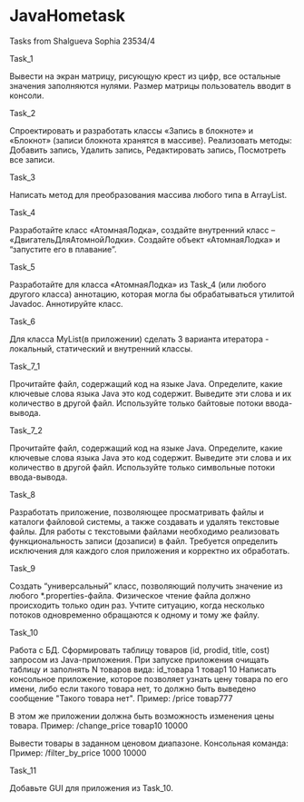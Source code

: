 # JavaHometask
Tasks from Shalgueva Sophia 23534/4

Task_1

Вывести на экран матрицу, рисующую крест из цифр, все остальные значения заполняются нулями. Размер матрицы пользователь вводит в консоли.

Task_2

Спроектировать и разработать классы «Запись в блокноте» и «Блокнот» (записи блокнота хранятся в массиве). Реализовать методы: Добавить запись, Удалить запись, Редактировать запись, Посмотреть все записи. 

Task_3

Написать метод для преобразования массива любого типа в ArrayList.

Task_4

Разработайте класс «АтомнаяЛодка», создайте внутренний класс – «ДвигательДляАтомнойЛодки». Создайте объект «АтомнаяЛодка» и “запустите его в плавание”.

Task_5

Разработайте для класса «АтомнаяЛодка» из Task_4 (или любого другого класса) аннотацию, которая могла бы обрабатываться утилитой Javadoc. Аннотируйте класс.

Task_6

Для класса MyList(в приложении) сделать 3 варианта итератора - локальный, статический и внутренний классы.

Task_7_1

Прочитайте файл, содержащий код на языке Java. Определите, какие ключевые слова языка Java это код содержит. Выведите эти слова и их количество в другой файл. Используйте только байтовые потоки ввода-вывода.

Task_7_2

Прочитайте файл, содержащий код на языке Java. Определите, какие ключевые слова языка Java это код содержит. Выведите эти слова и их количество в другой файл. Используйте только символьные потоки ввода-вывода.

Task_8

Разработать приложение, позволяющее просматривать файлы и каталоги файловой системы, а также создавать и удалять текстовые файлы. Для работы с текстовыми файлами необходимо реализовать функциональность записи (дозаписи) в файл. Требуется определить исключения для каждого слоя приложения и корректно их обработать.


Task_9

Создать “универсальный” класс, позволяющий получить значение из любого *.properties-файла. Физическое чтение файла должно происходить только один раз. Учтите ситуацию, когда несколько потоков одновременно обращаются к одному и тому же файлу.

Task_10

Работа с БД.
Сформировать таблицу товаров (id, prodid, title, cost) запросом из Java-приложения.
При запуске приложения очищать таблицу и заполнять N товаров вида:
	id_товара 1 товар1 10
Написать консольное приложение, которое позволяет узнать цену товара по его имени,
либо если такого товара нет, то должно быть выведено сообщение "Такого товара нет".
Пример: 
	/price товар777

В этом же приложении должна быть возможность изменения цены товара.
Пример: 
/change_price товар10 10000

Вывести товары в заданном ценовом диапазоне. Консольная команда:
Пример: 
/filter_by_price 1000 10000

Task_11

Добавьте GUI для приложения из Task_10.


